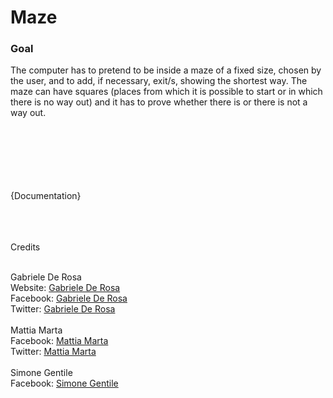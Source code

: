 # Maze

<h3>Goal</h3>
The computer has to pretend to be inside a maze of a fixed size, chosen by the user, and to add, if necessary, exit/s, showing the shortest way. The maze can have squares (places from which it is possible to start or in which there is no way out) and it has to prove whether there is or there is not a way out. 



<br><br><br><br><br><br>{Documentation}<br><br><br><br>



Credits

<br>
Gabriele De Rosa<br>
Website: <a href="http://www.derosagabriele.com">Gabriele De Rosa</a><br>
Facebook: <a href="http://www.facebook.com/derogab">Gabriele De Rosa</a><br>
Twitter: <a href="http://www.twitter.com/derogab">Gabriele De Rosa</a><br>

<br>
Mattia Marta<br>
Facebook: <a href="http://www.facebook.com/mattia.marta">Mattia Marta</a><br>
Twitter: <a href="http://www.twitter.com/Serious_Tia">Mattia Marta</a><br>

<br>
Simone Gentile<br>
Facebook: <a href="http://www.facebook.com/simone.gentile.737">Simone Gentile</a><br>
